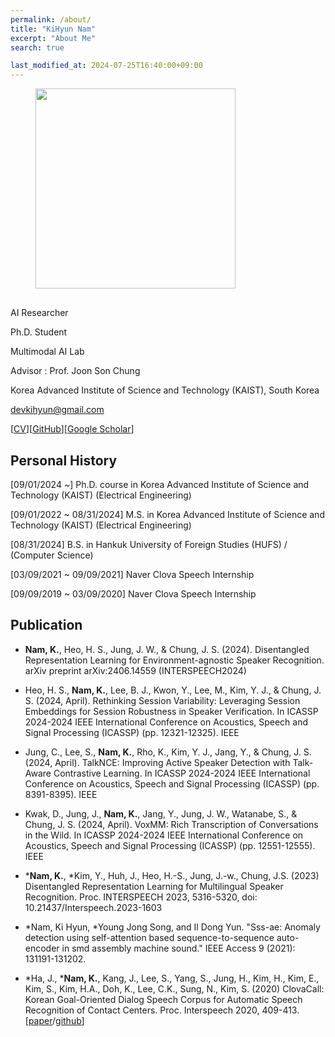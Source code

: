 ```yaml
---
permalink: /about/
title: "KiHyun Nam"
excerpt: "About Me"
search: true

last_modified_at: 2024-07-25T16:40:00+09:00
---
```


<figure class="align-left" style="margin-bottom:30px; margin-top:0px;">
  <img src="{{ site.url }}{{ site.baseurl }}/assets/images/KiHyun%20Nam.png" alt="" 
       style="margin-bottom: 0px; heigth: 320px; width: 320px;">
</figure> 



AI Researcher

Ph.D. Student

Multimodal AI Lab

Advisor : Prof. Joon Son Chung

Korea Advanced Institute of Science and Technology (KAIST), South Korea


[devkihyun@gmail.com](mailto:devkihyun@gmail.com)

[[CV](https://github.com/DevKiHyun/devkihyun.github.io/raw/master/assets/docs/KiHyun_CV_201130.pdf)][[GitHub](https://github.com/devkihyun)][[Google Scholar](https://scholar.google.com/citations?user=aSWMxhYAAAAJ&hl=en&oi=sra)]

## Personal History
[09/01/2024 ~] Ph.D. course in Korea Advanced Institute of Science and Technology (KAIST) (Electrical Engineering)

[09/01/2022 ~ 08/31/2024] M.S. in Korea Advanced Institute of Science and Technology (KAIST) (Electrical Engineering)

[08/31/2024] B.S. in Hankuk University of Foreign Studies (HUFS) / (Computer Science)

[03/09/2021 ~ 09/09/2021] Naver Clova Speech Internship

[09/09/2019 ~ 03/09/2020] Naver Clova Speech Internship



## Publication

- **Nam, K.**, Heo, H. S., Jung, J. W., & Chung, J. S. (2024). Disentangled Representation Learning for Environment-agnostic Speaker Recognition. arXiv preprint arXiv:2406.14559 (INTERSPEECH2024)

- Heo, H. S., **Nam, K.**, Lee, B. J., Kwon, Y., Lee, M., Kim, Y. J., & Chung, J. S. (2024, April). Rethinking Session Variability: Leveraging Session Embeddings for Session Robustness in Speaker Verification. In ICASSP 2024-2024 IEEE International Conference on Acoustics, Speech and Signal Processing (ICASSP) (pp. 12321-12325). IEEE

- Jung, C., Lee, S., **Nam, K.**, Rho, K., Kim, Y. J., Jang, Y., & Chung, J. S. (2024, April). TalkNCE: Improving Active Speaker Detection with Talk-Aware Contrastive Learning. In ICASSP 2024-2024 IEEE International Conference on Acoustics, Speech and Signal Processing (ICASSP) (pp. 8391-8395). IEEE

- Kwak, D., Jung, J., **Nam, K.**, Jang, Y., Jung, J. W., Watanabe, S., & Chung, J. S. (2024, April). VoxMM: Rich Transcription of Conversations in the Wild. In ICASSP 2024-2024 IEEE International Conference on Acoustics, Speech and Signal Processing (ICASSP) (pp. 12551-12555). IEEE

- ***Nam, K.**, *Kim, Y., Huh, J., Heo, H.-S., Jung, J.-w., Chung, J.S. (2023) Disentangled Representation Learning for Multilingual Speaker Recognition. Proc. INTERSPEECH 2023, 5316-5320, doi: 10.21437/Interspeech.2023-1603

- *Nam, Ki Hyun, *Young Jong Song, and Il Dong Yun. "Sss-ae: Anomaly detection using self-attention based sequence-to-sequence auto-encoder in smd assembly machine sound." IEEE Access 9 (2021): 131191-131202.

- *Ha, J., ***Nam, K.**, Kang, J., Lee, S., Yang, S., Jung, H., Kim, H., Kim, E., Kim, S., Kim, H.A., Doh, K., Lee, C.K., Sung, N., Kim, S. (2020) ClovaCall: Korean Goal-Oriented Dialog Speech Corpus for Automatic Speech Recognition of Contact Centers. Proc. Interspeech 2020, 409-413.[[paper](https://arxiv.org/abs/2004.09367)/[github](https://github.com/clovaai/ClovaCall)]
